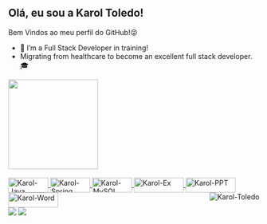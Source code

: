 ## Olá, eu sou a Karol Toledo!
Bem Vindos ao meu perfil do GitHub!😜

- 🌱  I’m a Full Stack Developer in training!
- Migrating from healthcare to become an excellent full stack developer. 🎓

 <div>
  <a href="https://github.com/karooltooledo">
  <img height="180em" src="https://github-readme-stats.vercel.app/api?username=karooltooledo&show_icons=true&theme=algolia&include_all_commits=true&count_private=true"/>
</div>
<div style="display: inline_block"><br>
  <img align="center" alt="Karol-Java" height="30" width="80" src="https://img.shields.io/badge/Java-ED8B00?style=for-the-badge&logo=java&logoColor=white">
  <img align="center" alt="Karol-Spring" height="30" width="80" src="https://img.shields.io/badge/Spring-6DB33F?style=for-the-badge&logo=spring&logoColor=white">
  <img align="center" alt="Karol-MySQL" height="30" width="80" src="https://img.shields.io/badge/MySQL-00000F?style=for-the-badge&logo=mysql&logoColor=white">
  <img align="center" alt="Karol-Ex" height="30" width="100" src="https://img.shields.io/badge/Microsoft_Excel-217346?style=for-the-badge&logo=microsoft-excel&logoColor=white">
  <img align="center" alt="Karol-PPT" height="30" width="100" src="https://img.shields.io/badge/Microsoft_PowerPoint-B7472A?style=for-the-badge&logo=microsoft-powerpoint&logoColor=white">
  <img align="center" alt="Karol-Word" height="30" width="100" src="https://img.shields.io/badge/Microsoft_Word-2B579A?style=for-the-badge&logo=microsoft-word&logoColor=white">
  <img align="right" alt="Karol-Toledo" src="https://cdn.discordapp.com/attachments/860204652707708969/870820103002923008/picasion.com_33e6eeda901dfb78e2c985f673b8ca7e.gif">
</div>
  
  
  <div> 
  <a href="karoltoledo71@hotmail.com"target="_blank"><img src="https://img.shields.io/badge/Microsoft_Outlook-0078D4?style=for-the-badge&logo=microsoft-outlook&logoColor=white" target="_blank"></a>
 	<a href="https://www.linkedin.com/in/karoline-toledo-1a76a2153/" target="_blank"><img src="https://img.shields.io/badge/-LinkedIn-%230077B5?style=for-the-badge&logo=linkedin&logoColor=white" target="_blank"></a> 
    
   
